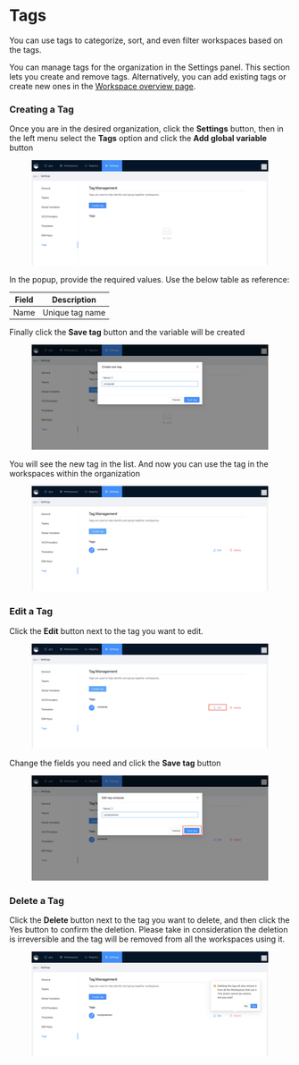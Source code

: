 # Tags

You can use tags to categorize, sort, and even filter workspaces based on the tags.

You can manage tags for the organization in the Settings panel. This section lets you create and remove tags. Alternatively, you can add existing tags or create new ones in the [Workspace overview page](../workspaces/overview.md).

### Creating a Tag

Once you are in the desired organization, click the **Settings** button, then in the left menu select the **Tags** option and click the **Add global variable** button

<figure><img src="../../.gitbook/assets/image (57).png" alt=""><figcaption></figcaption></figure>

In the popup, provide the required values. Use the below table as reference:

| Field | Description     |
| ----- | --------------- |
| Name  | Unique tag name |

Finally click the **Save tag** button and the variable will be created

<figure><img src="../../.gitbook/assets/image (66).png" alt=""><figcaption></figcaption></figure>

You will see the new tag in the list. And now you can use the tag in the workspaces within the organization

<figure><img src="../../.gitbook/assets/image (1) (1).png" alt=""><figcaption></figcaption></figure>

### Edit a Tag

Click the **Edit** button next to the tag you want to edit.

<figure><img src="../../.gitbook/assets/Screenshot 2023-06-19 at 10.34.59.png" alt=""><figcaption></figcaption></figure>

Change the fields you need and click the **Save tag** button

<figure><img src="../../.gitbook/assets/Screenshot 2023-06-19 at 10.38.45.png" alt=""><figcaption></figcaption></figure>

### Delete a Tag

Click the **Delete** button next to the tag you want to delete, and then click the Yes button to confirm the deletion. Please take in consideration the deletion is irreversible and the tag will be removed from all the workspaces using it.

<figure><img src="../../.gitbook/assets/image (40).png" alt=""><figcaption></figcaption></figure>
